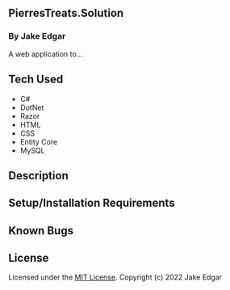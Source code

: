 ## PierresTreats.Solution 

### By Jake Edgar

A web application to...

## Tech Used

* C#
* DotNet 
* Razor 
* HTML
* CSS
* Entity Core
* MySQL 

## Description

## Setup/Installation Requirements

## Known Bugs

## License

Licensed under the [MIT License](LICENSE).
Copyright (c) 2022 Jake Edgar